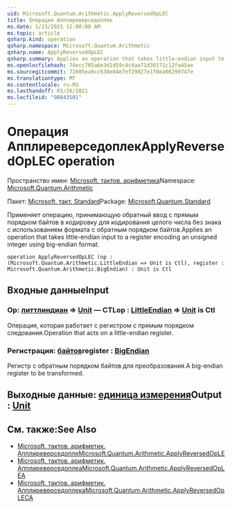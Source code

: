 ```yaml
---
uid: Microsoft.Quantum.Arithmetic.ApplyReversedOpLEC
title: Операция Апплиреверседоплек
ms.date: 1/23/2021 12:00:00 AM
ms.topic: article
qsharp.kind: operation
qsharp.namespace: Microsoft.Quantum.Arithmetic
qsharp.name: ApplyReversedOpLEC
qsharp.summary: Applies an operation that takes little-endian input to a register encoding an unsigned integer using big-endian format.
ms.openlocfilehash: 74ecc705a6e3d1d59c4c4ae71d30171c12fa45ae
ms.sourcegitcommit: 71605ea9cc630e84e7ef29027e1f0ea06299747e
ms.translationtype: MT
ms.contentlocale: ru-RU
ms.lasthandoff: 01/26/2021
ms.locfileid: "98843501"
---
```

# <a name="applyreversedoplec-operation"></a><span data-ttu-id="2e100-102">Операция Апплиреверседоплек</span><span class="sxs-lookup"><span data-stu-id="2e100-102">ApplyReversedOpLEC operation</span></span>

<span data-ttu-id="2e100-103">Пространство имен: [Microsoft. тактов. арифметика](xref:Microsoft.Quantum.Arithmetic)</span><span class="sxs-lookup"><span data-stu-id="2e100-103">Namespace: [Microsoft.Quantum.Arithmetic](xref:Microsoft.Quantum.Arithmetic)</span></span>

<span data-ttu-id="2e100-104">Пакет: [Microsoft. такт. Standard](https://nuget.org/packages/Microsoft.Quantum.Standard)</span><span class="sxs-lookup"><span data-stu-id="2e100-104">Package: [Microsoft.Quantum.Standard](https://nuget.org/packages/Microsoft.Quantum.Standard)</span></span>


<span data-ttu-id="2e100-105">Применяет операцию, принимающую обратный ввод с прямым порядком байтов в кодировку для кодирования целого числа без знака с использованием формата с обратным порядком байтов.</span><span class="sxs-lookup"><span data-stu-id="2e100-105">Applies an operation that takes little-endian input to a register encoding an unsigned integer using big-endian format.</span></span>

```qsharp
operation ApplyReversedOpLEC (op : (Microsoft.Quantum.Arithmetic.LittleEndian => Unit is Ctl), register : Microsoft.Quantum.Arithmetic.BigEndian) : Unit is Ctl
```


## <a name="input"></a><span data-ttu-id="2e100-106">Входные данные</span><span class="sxs-lookup"><span data-stu-id="2e100-106">Input</span></span>

### <a name="op--littleendian--unit--is-ctl"></a><span data-ttu-id="2e100-107">Op: [литтлиндиан](xref:Microsoft.Quantum.Arithmetic.LittleEndian) => [Unit](xref:microsoft.quantum.lang-ref.unit)  — CTL</span><span class="sxs-lookup"><span data-stu-id="2e100-107">op : [LittleEndian](xref:Microsoft.Quantum.Arithmetic.LittleEndian) => [Unit](xref:microsoft.quantum.lang-ref.unit)  is Ctl</span></span>

<span data-ttu-id="2e100-108">Операция, которая работает с регистром с прямым порядком следования.</span><span class="sxs-lookup"><span data-stu-id="2e100-108">Operation that acts on a little-endian register.</span></span>


### <a name="register--bigendian"></a><span data-ttu-id="2e100-109">Регистрация: [байтов](xref:Microsoft.Quantum.Arithmetic.BigEndian)</span><span class="sxs-lookup"><span data-stu-id="2e100-109">register : [BigEndian](xref:Microsoft.Quantum.Arithmetic.BigEndian)</span></span>

<span data-ttu-id="2e100-110">Регистр с обратным порядком байтов для преобразования.</span><span class="sxs-lookup"><span data-stu-id="2e100-110">A big-endian register to be transformed.</span></span>



## <a name="output--unit"></a><span data-ttu-id="2e100-111">Выходные данные: [единица измерения](xref:microsoft.quantum.lang-ref.unit)</span><span class="sxs-lookup"><span data-stu-id="2e100-111">Output : [Unit](xref:microsoft.quantum.lang-ref.unit)</span></span>



## <a name="see-also"></a><span data-ttu-id="2e100-112">См. также:</span><span class="sxs-lookup"><span data-stu-id="2e100-112">See Also</span></span>

- [<span data-ttu-id="2e100-113">Microsoft. тактов. арифметик. Апплиреверседопле</span><span class="sxs-lookup"><span data-stu-id="2e100-113">Microsoft.Quantum.Arithmetic.ApplyReversedOpLE</span></span>](xref:Microsoft.Quantum.Arithmetic.ApplyReversedOpLE)
- [<span data-ttu-id="2e100-114">Microsoft. тактов. арифметик. Апплиреверседоплеа</span><span class="sxs-lookup"><span data-stu-id="2e100-114">Microsoft.Quantum.Arithmetic.ApplyReversedOpLEA</span></span>](xref:Microsoft.Quantum.Arithmetic.ApplyReversedOpLEA)
- [<span data-ttu-id="2e100-115">Microsoft. тактов. арифметик. Апплиреверседоплека</span><span class="sxs-lookup"><span data-stu-id="2e100-115">Microsoft.Quantum.Arithmetic.ApplyReversedOpLECA</span></span>](xref:Microsoft.Quantum.Arithmetic.ApplyReversedOpLECA)